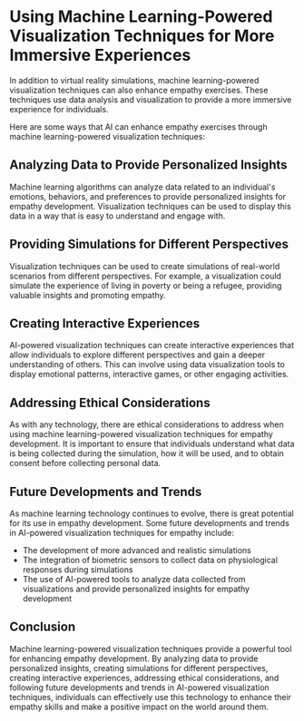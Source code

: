 # Using Machine Learning-Powered Visualization Techniques for More Immersive Experiences

In addition to virtual reality simulations, machine learning-powered visualization techniques can also enhance empathy exercises. These techniques use data analysis and visualization to provide a more immersive experience for individuals.

Here are some ways that AI can enhance empathy exercises through machine learning-powered visualization techniques:

Analyzing Data to Provide Personalized Insights
-----------------------------------------------

Machine learning algorithms can analyze data related to an individual's emotions, behaviors, and preferences to provide personalized insights for empathy development. Visualization techniques can be used to display this data in a way that is easy to understand and engage with.

Providing Simulations for Different Perspectives
------------------------------------------------

Visualization techniques can be used to create simulations of real-world scenarios from different perspectives. For example, a visualization could simulate the experience of living in poverty or being a refugee, providing valuable insights and promoting empathy.

Creating Interactive Experiences
--------------------------------

AI-powered visualization techniques can create interactive experiences that allow individuals to explore different perspectives and gain a deeper understanding of others. This can involve using data visualization tools to display emotional patterns, interactive games, or other engaging activities.

Addressing Ethical Considerations
---------------------------------

As with any technology, there are ethical considerations to address when using machine learning-powered visualization techniques for empathy development. It is important to ensure that individuals understand what data is being collected during the simulation, how it will be used, and to obtain consent before collecting personal data.

Future Developments and Trends
------------------------------

As machine learning technology continues to evolve, there is great potential for its use in empathy development. Some future developments and trends in AI-powered visualization techniques for empathy include:

* The development of more advanced and realistic simulations
* The integration of biometric sensors to collect data on physiological responses during simulations
* The use of AI-powered tools to analyze data collected from visualizations and provide personalized insights for empathy development

Conclusion
----------

Machine learning-powered visualization techniques provide a powerful tool for enhancing empathy development. By analyzing data to provide personalized insights, creating simulations for different perspectives, creating interactive experiences, addressing ethical considerations, and following future developments and trends in AI-powered visualization techniques, individuals can effectively use this technology to enhance their empathy skills and make a positive impact on the world around them.
